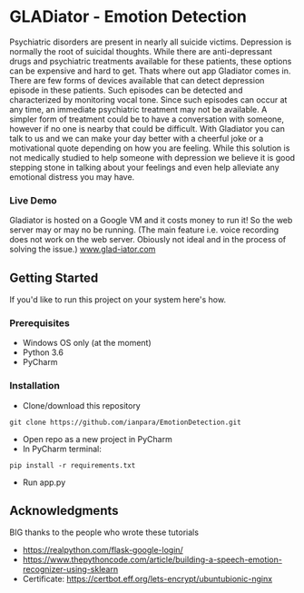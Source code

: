 # GLADiator - Emotion Detection
Psychiatric disorders are present in nearly all suicide victims. Depression is normally the root of suicidal thoughts. While there are anti-depressant drugs and psychiatric treatments available for these patients, these options can be expensive and hard to get. Thats where out app Gladiator comes in. There are few forms of devices available that can detect depression episode in these patients. Such episodes can be detected and characterized by monitoring vocal tone. Since such episodes can occur at any time, an immediate psychiatric treatment may not be available. A simpler form of treatment could be to have a conversation with someone, however if no one is nearby that could be difficult. With Gladiator you can talk to us and we can make your day better with a cheerful joke or a motivational quote depending on how you are feeling. While this solution is not medically studied to help someone with depression we believe it is good stepping stone in talking about your feelings and even help alleviate any emotional distress you may have.

### Live Demo
Gladiator is hosted on a Google VM and it costs money to run it! So the web server may or may no be running. (The main feature i.e. voice recording does not work on the web server. Obiously not ideal and in the process of solving the issue.) www.glad-iator.com 

## Getting Started
If you'd like to run this project on your system here's how.

### Prerequisites
* Windows OS only (at the moment)
* Python 3.6
* PyCharm

### Installation
* Clone/download this repository
```
git clone https://github.com/ianpara/EmotionDetection.git
```

* Open repo as a new project in PyCharm
* In PyCharm terminal:
```
pip install -r requirements.txt
```
* Run app.py

## Acknowledgments
BIG thanks to the people who wrote these tutorials
* https://realpython.com/flask-google-login/
* https://www.thepythoncode.com/article/building-a-speech-emotion-recognizer-using-sklearn
* Certificate: https://certbot.eff.org/lets-encrypt/ubuntubionic-nginx
